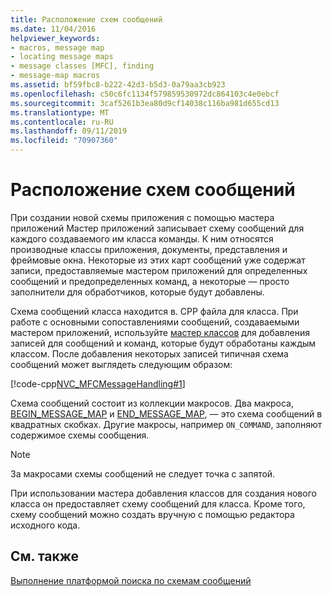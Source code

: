```yaml
---
title: Расположение схем сообщений
ms.date: 11/04/2016
helpviewer_keywords:
- macros, message map
- locating message maps
- message classes [MFC], finding
- message-map macros
ms.assetid: bf59fbc8-b222-42d3-b5d3-0a79aa3cb923
ms.openlocfilehash: c50c6fc1134f579859530972dc864103c4e0ebcf
ms.sourcegitcommit: 3caf5261b3ea80d9cf14038c116ba981d655cd13
ms.translationtype: MT
ms.contentlocale: ru-RU
ms.lasthandoff: 09/11/2019
ms.locfileid: "70907360"
---
```

# <a name="where-to-find-message-maps"></a>Расположение схем сообщений

При создании новой схемы приложения с помощью мастера приложений Мастер приложений записывает схему сообщений для каждого создаваемого им класса команды. К ним относятся производные классы приложения, документы, представления и фреймовые окна. Некоторые из этих карт сообщений уже содержат записи, предоставляемые мастером приложений для определенных сообщений и предопределенных команд, а некоторые — просто заполнители для обработчиков, которые будут добавлены.

Схема сообщений класса находится в. CPP файла для класса. При работе с основными сопоставлениями сообщений, создаваемыми мастером приложений, используйте [мастер классов](reference/mfc-class-wizard.md) для добавления записей для сообщений и команд, которые будут обработаны каждым классом. После добавления некоторых записей типичная схема сообщений может выглядеть следующим образом:

[!code-cpp[NVC_MFCMessageHandling#1](../mfc/codesnippet/cpp/where-to-find-message-maps_1.cpp)]

Схема сообщений состоит из коллекции макросов. Два макроса, [BEGIN_MESSAGE_MAP](reference/message-map-macros-mfc.md#begin_message_map) и [END_MESSAGE_MAP](reference/message-map-macros-mfc.md#end_message_map), — это схема сообщений в квадратных скобках. Другие макросы, например `ON_COMMAND`, заполняют содержимое схемы сообщения.

> [!NOTE]
>  За макросами схемы сообщений не следует точка с запятой.

При использовании мастера добавления классов для создания нового класса он предоставляет схему сообщений для класса. Кроме того, схему сообщений можно создать вручную с помощью редактора исходного кода.

## <a name="see-also"></a>См. также

[Выполнение платформой поиска по схемам сообщений](../mfc/how-the-framework-searches-message-maps.md)
